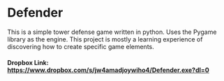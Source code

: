 # Defender

This is a simple tower defense game written in python. 
Uses the Pygame library as the engine. 
This project is mostly a learning experience of discovering how to create specific game elements.

#### Dropbox Link: https://www.dropbox.com/s/jw4amadjoywiho4/Defender.exe?dl=0

